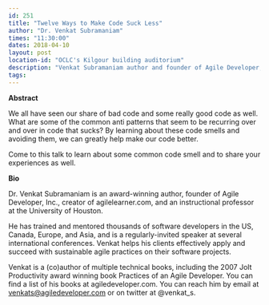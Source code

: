 ```yaml
---
id: 251
title: "Twelve Ways to Make Code Suck Less"
author: "Dr. Venkat Subramaniam"
times: "11:30:00"
dates: 2018-04-10
layout: post
location-id: "OCLC's Kilgour building auditorium"  
description: "Venkat Subramaniam author and founder of Agile Developer, Inc will be presenting Twelve Ways to Make Code Suck Less"
tags: 
---
```

 **Abstract**

We all have seen our share of bad code and some really good code as well. What are some of the common anti patterns that seem to be recurring over and over in code that sucks? By learning about these code smells and avoiding them, we can greatly help make our code better.

Come to this talk to learn about some common code smell and to share your experiences as well.

**Bio**

Dr. Venkat Subramaniam is an award-winning author, founder of Agile Developer, Inc., creator of agilelearner.com, and an instructional professor at the University of Houston.

He has trained and mentored thousands of software developers in the US, Canada, Europe, and Asia, and is a regularly-invited speaker at several international conferences. Venkat helps his clients effectively apply and succeed with sustainable agile practices on their software projects.

Venkat is a (co)author of multiple technical books, including the 2007 Jolt Productivity award winning book Practices of an Agile Developer. You can find a list of his books at agiledeveloper.com. You can reach him by email at venkats@agiledeveloper.com or on twitter at @venkat_s.